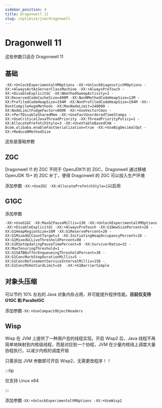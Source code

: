 ```yaml
---
sidebar_position: 4
title: Dragonwell 11
slug: /optimize/jvm/dragonwell
---
```


# Dragonwell 11

这些参数只适合 Dragonwell 11

## 基础

<!--markdownlint-disable line-length-->

```text
-XX:+UnlockExperimentalVMOptions -XX:+UnlockDiagnosticVMOptions -XX:+AlwaysActAsServerClassMachine -XX:+AlwaysPreTouch -XX:+DisableExplicitGC -XX:NmethodSweepActivity=1 -XX:ReservedCodeCacheSize=400M -XX:NonNMethodCodeHeapSize=12M -XX:ProfiledCodeHeapSize=194M -XX:NonProfiledCodeHeapSize=194M -XX:-DontCompileHugeMethods -XX:MaxNodeLimit=240000 -XX:NodeLimitFudgeFactor=8000 -XX:+UseVectorCmov -XX:+PerfDisableSharedMem -XX:+UseFastUnorderedTimeStamps -XX:+UseCriticalJavaThreadPriority -XX:ThreadPriorityPolicy=1 -XX:AllocatePrefetchStyle=3 -XX:+UseVtableBasedCHA -Dcom.alibaba.enableFastSerialization=true -XX:+UseBigDecimalOpt -XX:+ReduceNMethodSize
```

<!--markdownlint-enable line-length-->

这些是基础参数

## ZGC

Dragonwell 11 的 ZGC 不同于 OpenJDK11 的 ZGC，Dragonwell 通过移植 OpenJDK 15+ 的 ZGC 补丁，使得 Dragonwell 的 ZGC 可以投入生产环境

添加参数 `-XX:+UseZGC -XX:AllocatePrefetchStyle=1`以启用

## G1GC

添加参数

<!--markdownlint-disable line-length-->

```shell
-XX:+UseG1GC -XX:MaxGCPauseMillis=130 -XX:+UnlockExperimentalVMOptions -XX:+DisableExplicitGC -XX:+AlwaysPreTouch -XX:G1NewSizePercent=28 -XX:G1HeapRegionSize=16M -XX:G1ReservePercent=20 -XX:G1MixedGCCountTarget=3 -XX:InitiatingHeapOccupancyPercent=10 -XX:G1MixedGCLiveThresholdPercent=90 -XX:G1RSetUpdatingPauseTimePercent=0 -XX:SurvivorRatio=32 -XX:MaxTenuringThreshold=1 -XX:G1SATBBufferEnqueueingThresholdPercent=30 -XX:G1ConcMarkStepDurationMillis=5 -XX:G1ConcRefinementServiceIntervalMillis=150 -XX:G1ConcRSHotCardLimit=16  -XX:+G1BarrierSimple
```

<!--markdownlint-enable line-length-->

## 对象头压缩

可以节约 10% 左右的 Java 对象内存占用，并可能提升程序性能。**目前仅支持 G1GC 和 ParallelGC**

添加参数`-XX:+UseCompactObjectHeaders`

## Wisp

Wisp 在 JVM 上提供了一种用户态的线程实现。开启 Wisp2 后，Java 线程不再简单地映射到内核级线程，而是对应到一个协程，JVM 在少量内核线上调度大量协程执行，以减少内核的调度开销

只需添加 JVM 参数即可开启 Wisp2，无需更改程序！！

:::tip

仅支持 Linux x64

:::

添加参数`-XX:+UnlockExperimentalVMOptions -XX:+UseWisp2`
